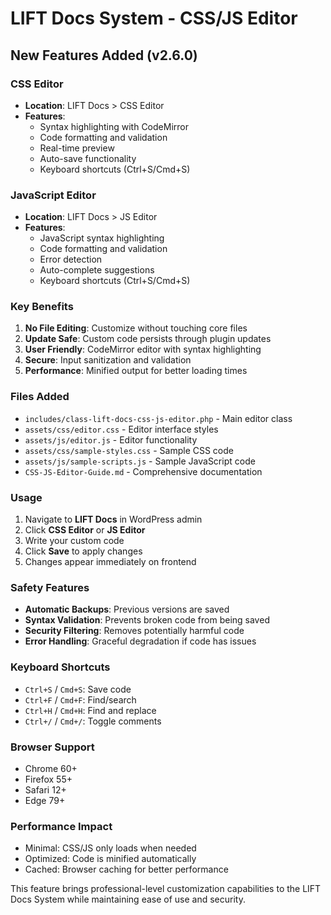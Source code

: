 # LIFT Docs System - CSS/JS Editor

## New Features Added (v2.6.0)

### CSS Editor
- **Location**: LIFT Docs > CSS Editor
- **Features**:
  - Syntax highlighting with CodeMirror
  - Code formatting and validation
  - Real-time preview
  - Auto-save functionality
  - Keyboard shortcuts (Ctrl+S/Cmd+S)

### JavaScript Editor  
- **Location**: LIFT Docs > JS Editor
- **Features**:
  - JavaScript syntax highlighting
  - Code formatting and validation  
  - Error detection
  - Auto-complete suggestions
  - Keyboard shortcuts (Ctrl+S/Cmd+S)

### Key Benefits
1. **No File Editing**: Customize without touching core files
2. **Update Safe**: Custom code persists through plugin updates
3. **User Friendly**: CodeMirror editor with syntax highlighting
4. **Secure**: Input sanitization and validation
5. **Performance**: Minified output for better loading times

### Files Added
- `includes/class-lift-docs-css-js-editor.php` - Main editor class
- `assets/css/editor.css` - Editor interface styles
- `assets/js/editor.js` - Editor functionality
- `assets/css/sample-styles.css` - Sample CSS code
- `assets/js/sample-scripts.js` - Sample JavaScript code
- `CSS-JS-Editor-Guide.md` - Comprehensive documentation

### Usage
1. Navigate to **LIFT Docs** in WordPress admin
2. Click **CSS Editor** or **JS Editor**
3. Write your custom code
4. Click **Save** to apply changes
5. Changes appear immediately on frontend

### Safety Features
- **Automatic Backups**: Previous versions are saved
- **Syntax Validation**: Prevents broken code from being saved
- **Security Filtering**: Removes potentially harmful code
- **Error Handling**: Graceful degradation if code has issues

### Keyboard Shortcuts
- `Ctrl+S` / `Cmd+S`: Save code
- `Ctrl+F` / `Cmd+F`: Find/search
- `Ctrl+H` / `Cmd+H`: Find and replace
- `Ctrl+/` / `Cmd+/`: Toggle comments

### Browser Support
- Chrome 60+
- Firefox 55+
- Safari 12+
- Edge 79+

### Performance Impact
- Minimal: CSS/JS only loads when needed
- Optimized: Code is minified automatically
- Cached: Browser caching for better performance

This feature brings professional-level customization capabilities to the LIFT Docs System while maintaining ease of use and security.
